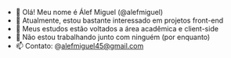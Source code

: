 - 👋 Olá! Meu nome é Álef Miguel (@alefmiguel)
- 👀 Atualmente, estou bastante interessado em projetos front-end
- 🌱 Meus estudos estão voltados a área acadêmica e client-side
- 💞️ Não estou trabalhando junto com ninguém (por enquanto)
- 📫 Contato: @alefmiguel45@gmail.com

<!---
alefmiguel/alefmiguel is a ✨ special ✨ repository because its `README.md` (this file) appears on your GitHub profile.
You can click the Preview link to take a look at your changes.
--->
